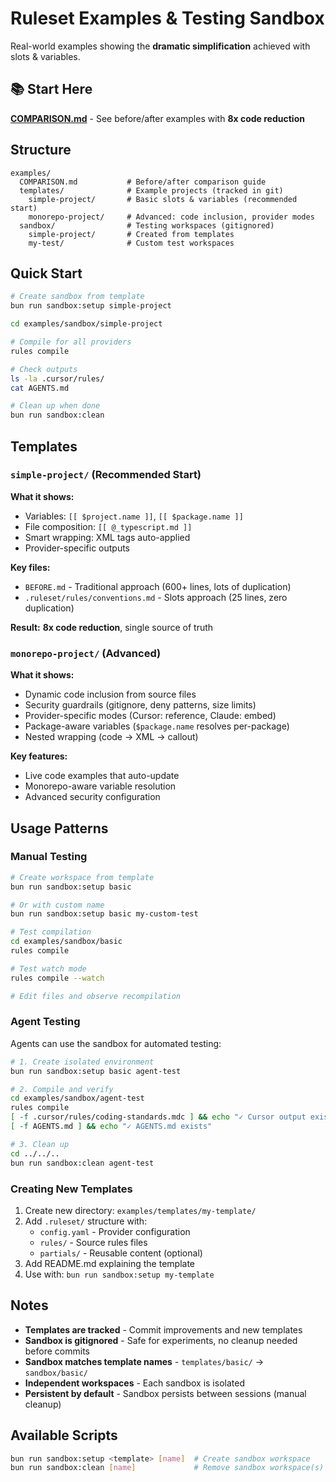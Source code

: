 # Ruleset Examples & Testing Sandbox

Real-world examples showing the **dramatic simplification** achieved with slots & variables.

## 📚 Start Here

**[COMPARISON.md](./COMPARISON.md)** - See before/after examples with **8x code reduction**

## Structure

```
examples/
  COMPARISON.md           # Before/after comparison guide
  templates/              # Example projects (tracked in git)
    simple-project/       # Basic slots & variables (recommended start)
    monorepo-project/     # Advanced: code inclusion, provider modes
  sandbox/                # Testing workspaces (gitignored)
    simple-project/       # Created from templates
    my-test/              # Custom test workspaces
```

## Quick Start

```bash
# Create sandbox from template
bun run sandbox:setup simple-project

cd examples/sandbox/simple-project

# Compile for all providers
rules compile

# Check outputs
ls -la .cursor/rules/
cat AGENTS.md

# Clean up when done
bun run sandbox:clean
```

## Templates

### `simple-project/` (Recommended Start)

**What it shows:**
- Variables: `[[ $project.name ]]`, `[[ $package.name ]]`
- File composition: `[[ @_typescript.md ]]`
- Smart wrapping: XML tags auto-applied
- Provider-specific outputs

**Key files:**
- `BEFORE.md` - Traditional approach (600+ lines, lots of duplication)
- `.ruleset/rules/conventions.md` - Slots approach (25 lines, zero duplication)

**Result:** **8x code reduction**, single source of truth

### `monorepo-project/` (Advanced)

**What it shows:**
- Dynamic code inclusion from source files
- Security guardrails (gitignore, deny patterns, size limits)
- Provider-specific modes (Cursor: reference, Claude: embed)
- Package-aware variables (`$package.name` resolves per-package)
- Nested wrapping (code → XML → callout)

**Key features:**
- Live code examples that auto-update
- Monorepo-aware variable resolution
- Advanced security configuration

## Usage Patterns

### Manual Testing
```bash
# Create workspace from template
bun run sandbox:setup basic

# Or with custom name
bun run sandbox:setup basic my-custom-test

# Test compilation
cd examples/sandbox/basic
rules compile

# Test watch mode
rules compile --watch

# Edit files and observe recompilation
```

### Agent Testing
Agents can use the sandbox for automated testing:

```bash
# 1. Create isolated environment
bun run sandbox:setup basic agent-test

# 2. Compile and verify
cd examples/sandbox/agent-test
rules compile
[ -f .cursor/rules/coding-standards.mdc ] && echo "✓ Cursor output exists"
[ -f AGENTS.md ] && echo "✓ AGENTS.md exists"

# 3. Clean up
cd ../../..
bun run sandbox:clean agent-test
```

### Creating New Templates

1. Create new directory: `examples/templates/my-template/`
2. Add `.ruleset/` structure with:
   - `config.yaml` - Provider configuration
   - `rules/` - Source rules files
   - `partials/` - Reusable content (optional)
3. Add README.md explaining the template
4. Use with: `bun run sandbox:setup my-template`

## Notes

- **Templates are tracked** - Commit improvements and new templates
- **Sandbox is gitignored** - Safe for experiments, no cleanup needed before commits
- **Sandbox matches template names** - `templates/basic/` → `sandbox/basic/`
- **Independent workspaces** - Each sandbox is isolated
- **Persistent by default** - Sandbox persists between sessions (manual cleanup)

## Available Scripts

```bash
bun run sandbox:setup <template> [name]  # Create sandbox workspace
bun run sandbox:clean [name]             # Remove sandbox workspace(s)
```